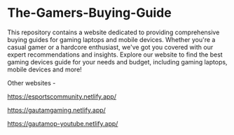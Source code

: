 # The-Gamers-Buying-Guide
This repository contains a website dedicated to providing comprehensive buying guides for gaming laptops and mobile devices. Whether you're a casual gamer or a hardcore enthusiast, we've got you covered with our expert recommendations and insights. Explore our website to find the best gaming devices guide for your needs and budget, including gaming laptops, mobile devices and more!

Other websites -

https://esportscommunity.netlify.app/

https://gautamgaming.netlify.app/

https://gautamop-youtube.netlify.app/
